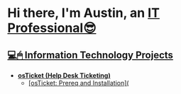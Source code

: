 <h1>Hi there, I'm Austin, an <a href="https://www.linkedin.com/in/austin-kittirath-43578a224/"</a>IT Professional😎 </h1>

<h2>💻🖱 Information Technology Projects </h2>

- <b>osTicket (Help Desk Ticketing)</b>
  - [osTicket: Prereq and Installation](
